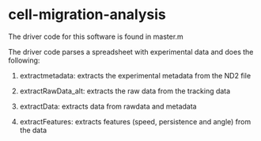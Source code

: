 # cell-migration-analysis
The driver code for this software is found in master.m

The driver code parses a spreadsheet with experimental data and does the 
following:

1) extractmetadata: extracts the experimental metadata from the ND2 file

2) extractRawData_alt: extracts the raw data from the tracking data

3) extractData: extracts data from rawdata and metadata

4) extractFeatures: extracts features (speed, persistence and angle) from the data